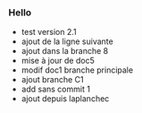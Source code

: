 ### Hello

* test version 2.1
* ajout de la ligne suivante
* ajout dans la branche 8
* mise à jour de doc5
* modif doc1 branche principale
* ajout branche C1
* add sans commit 1
* ajout depuis laplanchec
